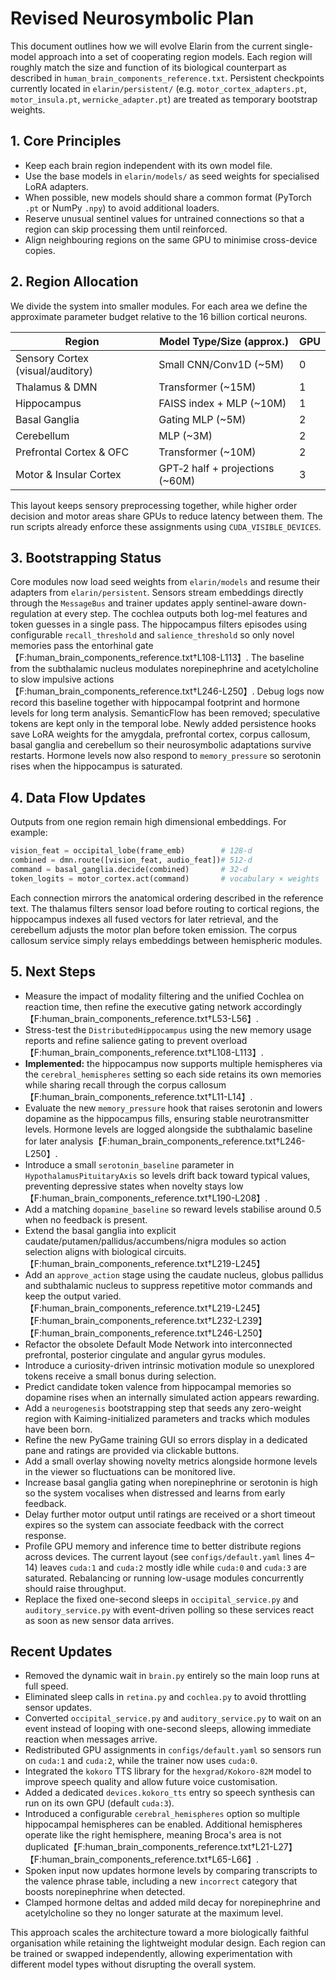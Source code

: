 # Revised Neurosymbolic Plan

This document outlines how we will evolve Elarin from the current single-model approach into a set of cooperating region models. Each region will roughly match the size and function of its biological counterpart as described in `human_brain_components_reference.txt`. Persistent checkpoints currently located in `elarin/persistent/` (e.g. `motor_cortex_adapters.pt`, `motor_insula.pt`, `wernicke_adapter.pt`) are treated as temporary bootstrap weights.

## 1. Core Principles

- Keep each brain region independent with its own model file.
- Use the base models in `elarin/models/` as seed weights for specialised LoRA adapters.
- When possible, new models should share a common format (PyTorch `.pt` or NumPy `.npy`) to avoid additional loaders.
- Reserve unusual sentinel values for untrained connections so that a region can skip processing them until reinforced.
- Align neighbouring regions on the same GPU to minimise cross-device copies.

## 2. Region Allocation

We divide the system into smaller modules. For each area we define the approximate parameter budget relative to the 16 billion cortical neurons.

| Region                      | Model Type/Size (approx.) | GPU |
|-----------------------------|---------------------------|-----|
| Sensory Cortex (visual/auditory) | Small CNN/Conv1D (~5M) | 0 |
| Thalamus & DMN              | Transformer (~15M)        | 1 |
| Hippocampus                 | FAISS index + MLP (~10M)  | 1 |
| Basal Ganglia               | Gating MLP (~5M)          | 2 |
| Cerebellum                  | MLP (~3M)                 | 2 |
| Prefrontal Cortex & OFC     | Transformer (~10M)        | 2 |
| Motor & Insular Cortex      | GPT‑2 half + projections (~60M) | 3 |

This layout keeps sensory preprocessing together, while higher order decision and motor areas share GPUs to reduce latency between them. The run scripts already enforce these assignments using ``CUDA_VISIBLE_DEVICES``.

## 3. Bootstrapping Status

Core modules now load seed weights from ``elarin/models`` and resume their
adapters from ``elarin/persistent``. Sensors stream embeddings directly through
the ``MessageBus`` and trainer updates apply sentinel-aware down-regulation at
every step. The cochlea outputs both log-mel features and token guesses in a
single pass. The hippocampus filters episodes using configurable
``recall_threshold`` and ``salience_threshold`` so only novel memories pass the
entorhinal gate【F:human_brain_components_reference.txt†L108-L113】. The baseline
from the subthalamic nucleus modulates norepinephrine and acetylcholine to slow
impulsive actions【F:human_brain_components_reference.txt†L246-L250】. Debug logs
now record this baseline together with hippocampal footprint and hormone levels
for long term analysis. SemanticFlow has been removed; speculative tokens are
kept only in the temporal lobe. Newly added persistence hooks save LoRA weights
for the amygdala, prefrontal cortex, corpus callosum, basal ganglia and
cerebellum so their neurosymbolic adaptations survive restarts. Hormone levels
now also respond to ``memory_pressure`` so serotonin rises when the hippocampus
is saturated.

## 4. Data Flow Updates

Outputs from one region remain high dimensional embeddings. For example:

```python
vision_feat = occipital_lobe(frame_emb)        # 128‑d
combined = dmn.route([vision_feat, audio_feat])# 512‑d
command = basal_ganglia.decide(combined)       # 32‑d
token_logits = motor_cortex.act(command)       # vocabulary × weights
```

Each connection mirrors the anatomical ordering described in the reference text. The thalamus filters sensor load before routing to cortical regions, the hippocampus indexes all fused vectors for later retrieval, and the cerebellum adjusts the motor plan before token emission. The corpus callosum service simply relays embeddings between hemispheric modules.

## 5. Next Steps

- Measure the impact of modality filtering and the unified Cochlea on reaction time, then refine the executive gating network accordingly【F:human_brain_components_reference.txt†L53-L56】.
- Stress-test the ``DistributedHippocampus`` using the new memory usage reports and refine salience gating to prevent overload【F:human_brain_components_reference.txt†L108-L113】.
- **Implemented:** the hippocampus now supports multiple hemispheres via the
  ``cerebral_hemispheres`` setting so each side retains its own memories while
  sharing recall through the corpus callosum【F:human_brain_components_reference.txt†L11-L14】.
- Evaluate the new ``memory_pressure`` hook that raises serotonin and lowers dopamine as the hippocampus fills, ensuring stable neurotransmitter levels. Hormone levels are logged alongside the subthalamic baseline for later analysis【F:human_brain_components_reference.txt†L246-L250】.
- Introduce a small ``serotonin_baseline`` parameter in ``HypothalamusPituitaryAxis`` so levels drift back toward typical values, preventing depressive states when novelty stays low【F:human_brain_components_reference.txt†L190-L208】.
- Add a matching ``dopamine_baseline`` so reward levels stabilise around 0.5 when no feedback is present.
- Extend the basal ganglia into explicit caudate/putamen/pallidus/accumbens/nigra modules so action selection aligns with biological circuits.【F:human_brain_components_reference.txt†L219-L245】
- Add an ``approve_action`` stage using the caudate nucleus, globus pallidus and
  subthalamic nucleus to suppress repetitive motor commands and keep the output
  varied.【F:human_brain_components_reference.txt†L219-L245】【F:human_brain_components_reference.txt†L232-L239】【F:human_brain_components_reference.txt†L246-L250】
- Refactor the obsolete Default Mode Network into interconnected prefrontal, posterior cingulate and angular gyrus modules.
- Introduce a curiosity-driven intrinsic motivation module so unexplored tokens receive a small bonus during selection.
- Predict candidate token valence from hippocampal memories so dopamine rises when an internally simulated action appears rewarding.
- Add a ``neurogenesis`` bootstrapping step that seeds any zero-weight region with
  Kaiming-initialized parameters and tracks which modules have been born.
- Refine the new PyGame training GUI so errors display in a dedicated pane and
  ratings are provided via clickable buttons.
- Add a small overlay showing novelty metrics alongside hormone levels in the
  viewer so fluctuations can be monitored live.
- Increase basal ganglia gating when norepinephrine or serotonin is high so the
  system vocalises when distressed and learns from early feedback.
- Delay further motor output until ratings are received or a short timeout
  expires so the system can associate feedback with the correct response.
- Profile GPU memory and inference time to better distribute regions across
  devices. The current layout (see `configs/default.yaml` lines 4–14) leaves
  `cuda:1` and `cuda:2` mostly idle while `cuda:0` and `cuda:3` are saturated.
  Rebalancing or running low-usage modules concurrently should raise throughput.
- Replace the fixed one-second sleeps in `occipital_service.py` and
  `auditory_service.py` with event-driven polling so these services react as soon
  as new sensor data arrives.

## Recent Updates

- Removed the dynamic wait in `brain.py` entirely so the main loop runs at full
  speed.
- Eliminated sleep calls in `retina.py` and `cochlea.py` to avoid throttling
  sensor updates.
- Converted `occipital_service.py` and `auditory_service.py` to wait on an event
  instead of looping with one-second sleeps, allowing immediate reaction when
  messages arrive.
- Redistributed GPU assignments in `configs/default.yaml` so sensors run on
  `cuda:1` and `cuda:2`, while the trainer now uses `cuda:0`.
- Integrated the `kokoro` TTS library for the `hexgrad/Kokoro-82M` model to
  improve speech quality and allow future voice customisation.
- Added a dedicated `devices.kokoro_tts` entry so speech synthesis can run on
  its own GPU (default `cuda:3`).
- Introduced a configurable `cerebral_hemispheres` option so multiple
  hippocampal hemispheres can be enabled. Additional hemispheres operate like
  the right hemisphere, meaning Broca's area is not duplicated【F:human_brain_components_reference.txt†L21-L27】【F:human_brain_components_reference.txt†L65-L66】.
- Spoken input now updates hormone levels by comparing transcripts to the
  valence phrase table, including a new `incorrect` category that boosts
  norepinephrine when detected.
- Clamped hormone deltas and added mild decay for norepinephrine and
  acetylcholine so they no longer saturate at the maximum level.

This approach scales the architecture toward a more biologically faithful organisation while retaining the lightweight modular design. Each region can be trained or swapped independently, allowing experimentation with different model types without disrupting the overall system.
